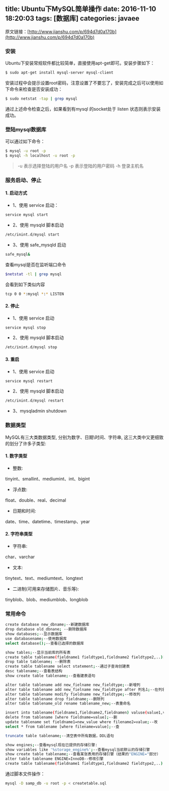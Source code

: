 title: Ubuntu下MySQL简单操作
date: 2016-11-10 18:20:03
tags: [数据库]
categories: javaee
---

原文链接：[http://www.jianshu.com/p/694d7d0a170b](http://www.jianshu.com/p/694d7d0a170b)

### 安装
Ubuntu下安装常规软件都比较简单，直接使用apt-get即可。安装步骤如下：

``` bash
$ sudo apt-get install mysql-server mysql-client
```
安装过程中会提示设置root密码，注意设置了不要忘了，安装完成之后可以使用如下命令来检查是否安装成功：

``` bash
$ sudo netstat -tap | grep mysql
```
通过上述命令检查之后，如果看到有mysql 的socket处于 listen 状态则表示安装成功。

<!--more-->

### 登陆mysql数据库

可以通过如下命令：
``` bash
$ mysql -u root -p
$ mysql -h localhost -u root -p
```
>-u 表示选择登陆的用户名
-p 表示登陆的用户密码
-h 登录主机名

### 服务启动、停止
#### 1. 启动方式

* 1、使用 service 启动：
``` bash
service mysql start
```

* 2、使用 mysqld 脚本启动
``` bash
/etc/inint.d/mysql start
```

* 3、使用 safe_mysqld 启动
``` bash
safe_mysql&
```
查看mysql是否在监听端口命令
``` bash
$netstat -tl | grep mysql
```
会看到如下类似内容
``` bash
tcp 0 0 *:mysql *:* LISTEN
```
#### 2. 停止


* 1、使用 service 启动

``` bash
service mysql stop
```

* 2、使用 mysqld 脚本启动

``` bash
/etc/inint.d/mysql stop
```
#### 3. 重启


* 1、使用 service 启动

``` bash
service mysql restart
```

* 2、使用 mysqld 脚本启动

``` bash
/etc/inint.d/mysql restart
```

* 3、mysqladmin shutdown

### 数据类型

MySQL有三大类数据类型, 分别为数字、日期\时间、字符串, 这三大类中又更细致的划分了许多子类型:
#### 1. 数字类型

* 整数:

tinyint、smallint、mediumint、int、bigint

* 浮点数:

float、double、real、decimal

* 日期和时间:

date、time、datetime、timestamp、year

#### 2. 字符串类型

* 字符串:

char、varchar

* 文本:

tinytext、text、mediumtext、longtext

* 二进制(可用来存储图片、音乐等):

tinyblob、blob、mediumblob、longblob

### 常用命令
``` bash
create database new_dbname;--新建数据库
drop database old_dbnane; --删除数据库
show databases;--显示数据库
use databasename;--使用数据库
select database();--查看已选择的数据库

show tables;--显示当前库的所有表
create table tablename(fieldname1 fieldtype1,fieldname2 fieldtype2,..)[ENGINE=engine_name];--创建表
drop table tablename; --删除表
create table tablename select statement;--通过子查询创建表
desc tablename;--查看表结构
show create table tablename;--查看建表语句

alter table tablename add new_fielname new_fieldtype;--新增列
alter table tablename add new_fielname new_fieldtype after 列名1;--在列名1后新增列
alter table tablename modify fieldname new_fieldtype;--修改列
alter table tablename drop fieldname;--删除列
alter table tablename_old rename tablename_new;--表重命名

insert into tablename(fieldname1,fieldname2,fieldnamen) valuse(value1,value2,valuen);--增
delete from tablename [where fieldname=value];--删
update tablename set fieldname1=new_value where filename2=value;--改
select * from tablename [where filename=value];--查

truncate table tablename;--清空表中所有数据，DDL语句

show engines;--查看mysql现在已提供的存储引擎:
show variables like '%storage_engine%';--查看mysql当前默认的存储引擎
show create table tablename;--查看某张表用的存储引擎（结果的"ENGINE="部分）
alter table tablename ENGINE=InnoDB--修改引擎
create table tablename(fieldname1 fieldtype1,fieldname2 fieldtype2,..) ENGINE=engine_name;--创建表时设置存储引擎
```
通过脚本文件操作：
``` bash
mysql -D samp_db -u root -p < createtable.sql
```



